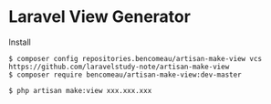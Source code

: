 # Laravel View Generator

Install

```
$ composer config repositories.bencomeau/artisan-make-view vcs https://github.com/laravelstudy-note/artisan-make-view
$ composer require bencomeau/artisan-make-view:dev-master
```

```
$ php artisan make:view xxx.xxx.xxx
```


